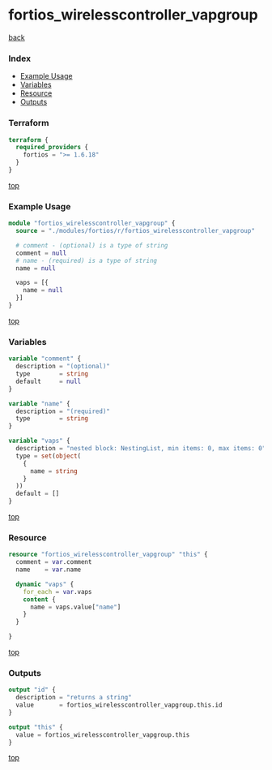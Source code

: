 # fortios_wirelesscontroller_vapgroup

[back](../fortios.md)

### Index

- [Example Usage](#example-usage)
- [Variables](#variables)
- [Resource](#resource)
- [Outputs](#outputs)

### Terraform

```terraform
terraform {
  required_providers {
    fortios = ">= 1.6.18"
  }
}
```

[top](#index)

### Example Usage

```terraform
module "fortios_wirelesscontroller_vapgroup" {
  source = "./modules/fortios/r/fortios_wirelesscontroller_vapgroup"

  # comment - (optional) is a type of string
  comment = null
  # name - (required) is a type of string
  name = null

  vaps = [{
    name = null
  }]
}
```

[top](#index)

### Variables

```terraform
variable "comment" {
  description = "(optional)"
  type        = string
  default     = null
}

variable "name" {
  description = "(required)"
  type        = string
}

variable "vaps" {
  description = "nested block: NestingList, min items: 0, max items: 0"
  type = set(object(
    {
      name = string
    }
  ))
  default = []
}
```

[top](#index)

### Resource

```terraform
resource "fortios_wirelesscontroller_vapgroup" "this" {
  comment = var.comment
  name    = var.name

  dynamic "vaps" {
    for_each = var.vaps
    content {
      name = vaps.value["name"]
    }
  }

}
```

[top](#index)

### Outputs

```terraform
output "id" {
  description = "returns a string"
  value       = fortios_wirelesscontroller_vapgroup.this.id
}

output "this" {
  value = fortios_wirelesscontroller_vapgroup.this
}
```

[top](#index)